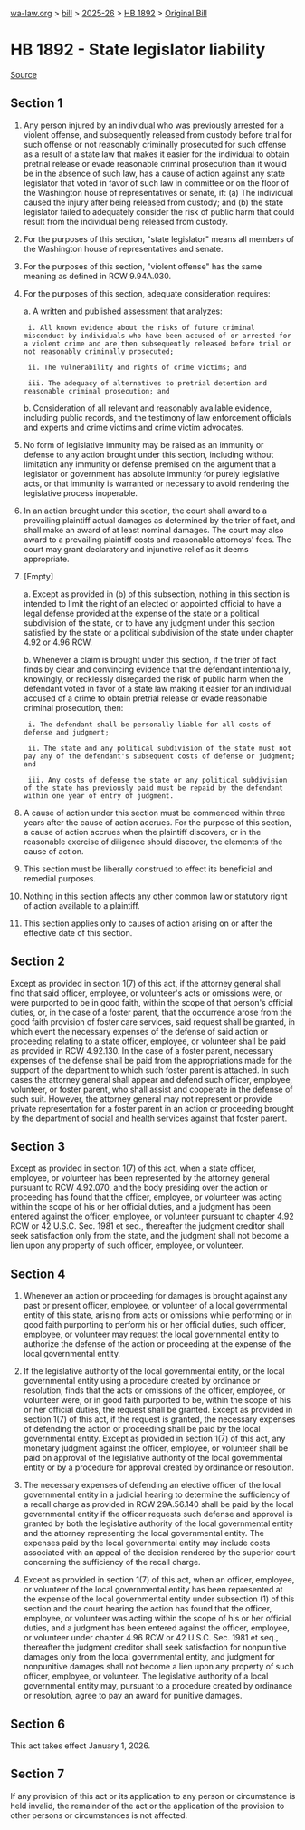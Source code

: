 [wa-law.org](/) > [bill](/bill/) > [2025-26](/bill/2025-26/) > [HB 1892](/bill/2025-26/hb/1892/) > [Original Bill](/bill/2025-26/hb/1892/1/)

# HB 1892 - State legislator liability

[Source](http://lawfilesext.leg.wa.gov/biennium/2025-26/Pdf/Bills/House%20Bills/1892.pdf)

## Section 1
1. Any person injured by an individual who was previously arrested for a violent offense, and subsequently released from custody before trial for such offense or not reasonably criminally prosecuted for such offense as a result of a state law that makes it easier for the individual to obtain pretrial release or evade reasonable criminal prosecution than it would be in the absence of such law, has a cause of action against any state legislator that voted in favor of such law in committee or on the floor of the Washington house of representatives or senate, if: (a) The individual caused the injury after being released from custody; and (b) the state legislator failed to adequately consider the risk of public harm that could result from the individual being released from custody.

2. For the purposes of this section, "state legislator" means all members of the Washington house of representatives and senate.

3. For the purposes of this section, "violent offense" has the same meaning as defined in RCW 9.94A.030.

4. For the purposes of this section, adequate consideration requires:

    a. A written and published assessment that analyzes:

        i. All known evidence about the risks of future criminal misconduct by individuals who have been accused of or arrested for a violent crime and are then subsequently released before trial or not reasonably criminally prosecuted;

        ii. The vulnerability and rights of crime victims; and

        iii. The adequacy of alternatives to pretrial detention and reasonable criminal prosecution; and

    b. Consideration of all relevant and reasonably available evidence, including public records, and the testimony of law enforcement officials and experts and crime victims and crime victim advocates.

5. No form of legislative immunity may be raised as an immunity or defense to any action brought under this section, including without limitation any immunity or defense premised on the argument that a legislator or government has absolute immunity for purely legislative acts, or that immunity is warranted or necessary to avoid rendering the legislative process inoperable.

6. In an action brought under this section, the court shall award to a prevailing plaintiff actual damages as determined by the trier of fact, and shall make an award of at least nominal damages. The court may also award to a prevailing plaintiff costs and reasonable attorneys' fees. The court may grant declaratory and injunctive relief as it deems appropriate.

7. [Empty]

    a. Except as provided in (b) of this subsection, nothing in this section is intended to limit the right of an elected or appointed official to have a legal defense provided at the expense of the state or a political subdivision of the state, or to have any judgment under this section satisfied by the state or a political subdivision of the state under chapter 4.92 or 4.96 RCW.

    b. Whenever a claim is brought under this section, if the trier of fact finds by clear and convincing evidence that the defendant intentionally, knowingly, or recklessly disregarded the risk of public harm when the defendant voted in favor of a state law making it easier for an individual accused of a crime to obtain pretrial release or evade reasonable criminal prosecution, then:

        i. The defendant shall be personally liable for all costs of defense and judgment;

        ii. The state and any political subdivision of the state must not pay any of the defendant's subsequent costs of defense or judgment; and

        iii. Any costs of defense the state or any political subdivision of the state has previously paid must be repaid by the defendant within one year of entry of judgment.

8. A cause of action under this section must be commenced within three years after the cause of action accrues. For the purpose of this section, a cause of action accrues when the plaintiff discovers, or in the reasonable exercise of diligence should discover, the elements of the cause of action.

9. This section must be liberally construed to effect its beneficial and remedial purposes.

10. Nothing in this section affects any other common law or statutory right of action available to a plaintiff.

11. This section applies only to causes of action arising on or after the effective date of this section.

## Section 2
Except as provided in section 1(7) of this act, if the attorney general shall find that said officer, employee, or volunteer's acts or omissions were, or were purported to be in good faith, within the scope of that person's official duties, or, in the case of a foster parent, that the occurrence arose from the good faith provision of foster care services, said request shall be granted, in which event the necessary expenses of the defense of said action or proceeding relating to a state officer, employee, or volunteer shall be paid as provided in RCW 4.92.130. In the case of a foster parent, necessary expenses of the defense shall be paid from the appropriations made for the support of the department to which such foster parent is attached. In such cases the attorney general shall appear and defend such officer, employee, volunteer, or foster parent, who shall assist and cooperate in the defense of such suit. However, the attorney general may not represent or provide private representation for a foster parent in an action or proceeding brought by the department of social and health services against that foster parent.

## Section 3
Except as provided in section 1(7) of this act, when a state officer, employee, or volunteer has been represented by the attorney general pursuant to RCW 4.92.070, and the body presiding over the action or proceeding has found that the officer, employee, or volunteer was acting within the scope of his or her official duties, and a judgment has been entered against the officer, employee, or volunteer pursuant to chapter 4.92 RCW or 42 U.S.C. Sec. 1981 et seq., thereafter the judgment creditor shall seek satisfaction only from the state, and the judgment shall not become a lien upon any property of such officer, employee, or volunteer.

## Section 4
1. Whenever an action or proceeding for damages is brought against any past or present officer, employee, or volunteer of a local governmental entity of this state, arising from acts or omissions while performing or in good faith purporting to perform his or her official duties, such officer, employee, or volunteer may request the local governmental entity to authorize the defense of the action or proceeding at the expense of the local governmental entity.

2. If the legislative authority of the local governmental entity, or the local governmental entity using a procedure created by ordinance or resolution, finds that the acts or omissions of the officer, employee, or volunteer were, or in good faith purported to be, within the scope of his or her official duties, the request shall be granted. Except as provided in section 1(7) of this act, if the request is granted, the necessary expenses of defending the action or proceeding shall be paid by the local governmental entity. Except as provided in section 1(7) of this act, any monetary judgment against the officer, employee, or volunteer shall be paid on approval of the legislative authority of the local governmental entity or by a procedure for approval created by ordinance or resolution.

3. The necessary expenses of defending an elective officer of the local governmental entity in a judicial hearing to determine the sufficiency of a recall charge as provided in RCW 29A.56.140 shall be paid by the local governmental entity if the officer requests such defense and approval is granted by both the legislative authority of the local governmental entity and the attorney representing the local governmental entity. The expenses paid by the local governmental entity may include costs associated with an appeal of the decision rendered by the superior court concerning the sufficiency of the recall charge.

4. Except as provided in section 1(7) of this act, when an officer, employee, or volunteer of the local governmental entity has been represented at the expense of the local governmental entity under subsection (1) of this section and the court hearing the action has found that the officer, employee, or volunteer was acting within the scope of his or her official duties, and a judgment has been entered against the officer, employee, or volunteer under chapter 4.96 RCW or 42 U.S.C. Sec. 1981 et seq., thereafter the judgment creditor shall seek satisfaction for nonpunitive damages only from the local governmental entity, and judgment for nonpunitive damages shall not become a lien upon any property of such officer, employee, or volunteer. The legislative authority of a local governmental entity may, pursuant to a procedure created by ordinance or resolution, agree to pay an award for punitive damages.

## Section 6
This act takes effect January 1, 2026.

## Section 7
If any provision of this act or its application to any person or circumstance is held invalid, the remainder of the act or the application of the provision to other persons or circumstances is not affected.

